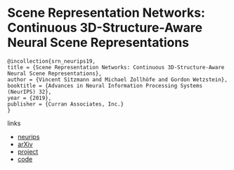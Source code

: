 # Scene Representation Networks: Continuous 3D-Structure-Aware Neural Scene Representations

```
@incollection{srn_neurips19,
title = {Scene Representation Networks: Continuous 3D-Structure-Aware Neural Scene Representations},
author = {Vincent Sitzmann and Michael Zollhöfe and Gordon Wetzstein},
booktitle = {Advances in Neural Information Processing Systems (NeurIPS) 32},
year = {2019},
publisher = {Curran Associates, Inc.}
}
```

links
- [neurips](https://nips.cc/Conferences/2019/Schedule?showEvent=13216)
- [arXiv](https://arxiv.org/abs/1906.01618)
- [project](https://vsitzmann.github.io/srns/)
- [code](https://github.com/vsitzmann/scene-representation-networks)
